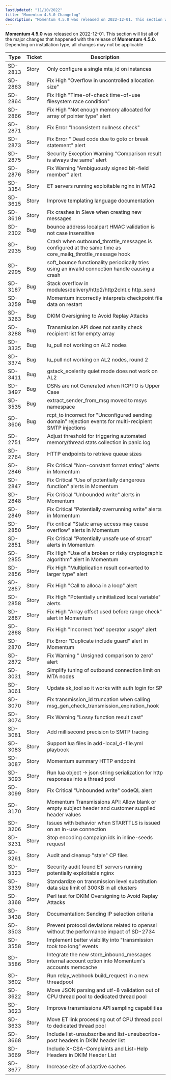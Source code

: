 ```yaml
---
lastUpdated: "11/10/2022"
title: "Momentum 4.5.0 Changelog"
description: "Momentum 4.5.0 was released on 2022-12-01. This section will list all of the major changes that happened with the release of Momentum 4.5.0 Depending on installation type, all changes may not be applicable"
---
```


**Momentum 4.5.0** was released on 2022-12-01. This section will list all of the major changes that happened with the release of **Momentum 4.5.0**. Depending on installation type, all changes may not be applicable

<a name="changelog.4.5.0.table"></a> 

| Type | Ticket | Description |
| --- | --- | --- |
|SD-2813|Story|Only configure a single mta_id on instances
|SD-2863|Story|Fix High "Overflow in uncontrolled allocation size"
|SD-2864|Story|Fix High "Time-of-check time-of-use filesystem race condition"
|SD-2866|Story|Fix High "Not enough memory allocated for array of pointer type" alert
|SD-2871|Story|Fix Error "Inconsistent nullness check"
|SD-2873|Story|Fix Error " Dead code due to goto or break statement" alert
|SD-2875|Story|Security Exception Warning "Comparison result is always the same" alert
|SD-2876|Story|Fix Warning "Ambiguously signed bit-field member" alert
|SD-3354|Story|ET servers running exploitable nginx in MTA2
|SD-3615|Story|Improve templating language documentation
|SD-3619|Story|Fix crashes in Sieve when creating new messages
|SD-2302|Bug|bounce address localpart HMAC validation is not case insensitive
|SD-2935|Bug|Crash when outbound_throttle_messages is configured at the same time as core_mailq_throttle_message hook
|SD-2995|Bug|soft_bounce functionality periodically tries using an invalid connection handle causing a crash
|SD-3167|Bug|Stack overflow in modules/delivery/http2/http2clnt.c http_send
|SD-3259|Bug|Momentum incorrectly interprets checkpoint file data on restart
|SD-3263|Bug|DKIM Oversigning to Avoid Replay Attacks
|SD-3288|Bug|Transmission API does not sanity check recipient list for empty array
|SD-3335|Bug|lu_pull not working on AL2 nodes
|SD-3374|Bug|lu_pull not working on AL2 nodes, round 2
|SD-3411|Bug|gstack_ecelerity quiet mode does not work on AL2
|SD-3497|Bug|DSNs are not Generated when RCPTO is Upper Case
|SD-3535|Bug|extract_sender_from_msg moved to msys namespace
|SD-3606|Bug|rcpt_to incorrect for "Unconfigured sending domain" rejection events for multi-recipient SMTP injections
|SD-2751|Story|Adjust threshold for triggering automated memory/thread stats collection in panic log
|SD-2764|Story|HTTP endpoints to retrieve queue sizes
|SD-2846|Story|Fix Critical "Non-constant format string" alerts in Momentum
|SD-2847|Story|Fix Critical "Use of potentially dangerous function" alerts in Momentum
|SD-2848|Story|Fix Critical "Unbounded write" alerts in Momentum
|SD-2849|Story|Fix Critical "Potentially overrunning write" alerts in Momentum
|SD-2850|Story|Fix critical "Static array access may cause overflow" alerts in Momentum
|SD-2851|Story|Fix Critical "Potentially unsafe use of strcat" alerts in Momentum
|SD-2855|Story|Fix High "Use of a broken or risky cryptographic algorithm" alert in Momentum
|SD-2856|Story|Fix High "Multiplication result converted to larger type" alert
|SD-2857|Story|Fix High "Call to alloca in a loop" alert
|SD-2858|Story|Fix High "Potentially uninitialized local variable" alerts
|SD-2867|Story|Fix High "Array offset used before range check" alert in Momentum
|SD-2868|Story|Fix High  "Incorrect 'not' operator usage" alert
|SD-2870|Story|Fix Error "Duplicate include guard" alert in Momentum
|SD-2872|Story|Fix Warning " Unsigned comparison to zero" alert
|SD-3031|Story|Simplify tuning of outbound connection limit on MTA nodes
|SD-3061|Story|Update sk_tool so it works with auth login for SP
|SD-3070|Story|Fix transmission_id truncation when calling msg_gen_check_transmission_expiration_hook
|SD-3074|Story|Fix Warning "Lossy function result cast"
|SD-3081|Story|Add millisecond precision to SMTP tracing
|SD-3083|Story|Support lua files in add-local_d-file.yml playbook
|SD-3087|Story|Momentum summary HTTP endpoint
|SD-3093|Story|Run lua object -> json string serialization for http responses into a thread pool
|SD-3099|Story|Fix Critical "Unbounded write" codeQL alert
|SD-3170|Story|Momentum Transmissions API: Allow blank or empty subject header and customer supplied header values
|SD-3206|Story|Issues with behavior when STARTTLS is issued on an in-use connection
|SD-3231|Story|Stop encoding campaign ids in inline-seeds request
|SD-3261|Story|Audit and cleanup "stale" CP files
|SD-3323|Story|Security audit found ET servers running potentially exploitable nginx
|SD-3339|Story|Standardize on transmission level substitution data size limit of 300KB in all clusters
|SD-3368|Story|Perl test for DKIM Oversigning to Avoid Replay Attacks
|SD-3438|Story|Documentation: Sending IP selection criteria
|SD-3503|Story|Prevent protocol deviations related to openssl without the performance impact of SD-2734
|SD-3558|Story|Implement better visibility into "transmission took too long" events
|SD-3586|Story|Integrate the new store_inbound_messages internal account option into Momentum's accounts memcache
|SD-3602|Story|Run relay_webhook build_request in a new threadpool
|SD-3622|Story|Move JSON parsing and utf-8 validation out of CPU thread pool to dedicated thread pool
|SD-3623|Story|Improve transmissions API sampling capabilities
|SD-3633|Story|Move ET link processing out of CPU thread pool to dedicated thread pool
|SD-3668|Story|Include list-unsubscribe and list-unsubscribe-post headers in DKIM header list
|SD-3669|Story|Include X-CSA-Complaints and List-Help Headers in DKIM Header List
|SD-3677|Story|Increase size of adaptive caches
